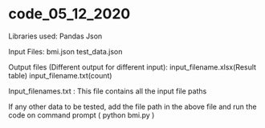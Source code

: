 # code_05_12_2020
Libraries used:
Pandas 
Json

Input Files:
bmi.json
test_data.json

Output files (Different output for different input):
input_filename.xlsx(Result table)
input_filename.txt(count)

Input_filenames.txt : This file contains all the input file paths

If any other data to be tested, add the file path in the above file and run the code on command prompt ( python bmi.py )
